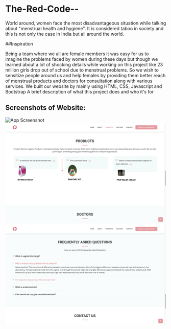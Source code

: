 
# The-Red-Code--
World around, women face the most disadvantageous situation while talking about "menstrual health and hygiene". It is considered taboo in society and this is not only the case in India but all around the world.

##Inspiration

Being a team where we all are female members it was easy for us to imagine the problems faced by women during these days but though we learned about a lot of shocking details while working on this project like 23 million girls drop out of school due to menstrual problems. So we wish to sensitize people around us and help females by providing them better reach of menstrual products and doctors for consultation along with various services.
We built our website by mainly using HTML, CSS, Javascript and Bootstrap
A brief description of what this project does and who it's for


## Screenshots of Website:

![App Screenshot](/Screenshots/Home.png)
![App Screenshot](/Screenshots/Products.png)
![App Screenshot](/Screenshots/FAQs.png)
